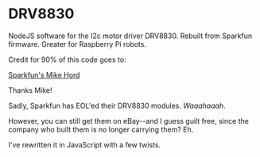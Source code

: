 # DRV8830
NodeJS software for the I2c motor driver DRV8830.  Rebuilt from Sparkfun firmware. Greater for Raspberry Pi robots.

Credit for 90% of this code goes to:

[Sparkfun's Mike Hord](https://github.com/sparkfun/MiniMoto/blob/master/Libraries/Arduino/src/SparkFunMiniMoto.cpp)

Thanks Mike!

Sadly, Sparkfun has EOL'ed their DRV8830 modules.  _Waaahaaah_.  

However, you can still get them on eBay--and I guess guilt free, since the company who built them is no longer carrying them?  Eh.

I've rewritten it in JavaScript with a few twists.
